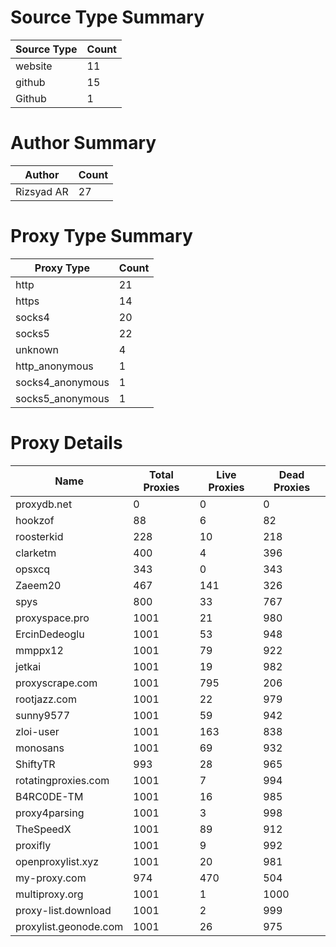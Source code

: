 # Source Type Summary

| Source Type | Count |
|-------------|-------|
| website | 11 |
| github | 15 |
| Github | 1 |


# Author Summary

| Author | Count |
|--------|-------|
| Rizsyad AR | 27 |


# Proxy Type Summary

| Proxy Type | Count |
|------------|-------|
| http | 21 |
| https | 14 |
| socks4 | 20 |
| socks5 | 22 |
| unknown | 4 |
| http_anonymous | 1 |
| socks4_anonymous | 1 |
| socks5_anonymous | 1 |


# Proxy Details

| Name | Total Proxies | Live Proxies | Dead Proxies |
|------|---------------|--------------|---------------|
| proxydb.net | 0 | 0 | 0 |
| hookzof | 88 | 6 | 82 |
| roosterkid | 228 | 10 | 218 |
| clarketm | 400 | 4 | 396 |
| opsxcq | 343 | 0 | 343 |
| Zaeem20 | 467 | 141 | 326 |
| spys | 800 | 33 | 767 |
| proxyspace.pro | 1001 | 21 | 980 |
| ErcinDedeoglu | 1001 | 53 | 948 |
| mmppx12 | 1001 | 79 | 922 |
| jetkai | 1001 | 19 | 982 |
| proxyscrape.com | 1001 | 795 | 206 |
| rootjazz.com | 1001 | 22 | 979 |
| sunny9577 | 1001 | 59 | 942 |
| zloi-user | 1001 | 163 | 838 |
| monosans | 1001 | 69 | 932 |
| ShiftyTR | 993 | 28 | 965 |
| rotatingproxies.com | 1001 | 7 | 994 |
| B4RC0DE-TM | 1001 | 16 | 985 |
| proxy4parsing | 1001 | 3 | 998 |
| TheSpeedX | 1001 | 89 | 912 |
| proxifly | 1001 | 9 | 992 |
| openproxylist.xyz | 1001 | 20 | 981 |
| my-proxy.com | 974 | 470 | 504 |
| multiproxy.org | 1001 | 1 | 1000 |
| proxy-list.download | 1001 | 2 | 999 |
| proxylist.geonode.com | 1001 | 26 | 975 |
